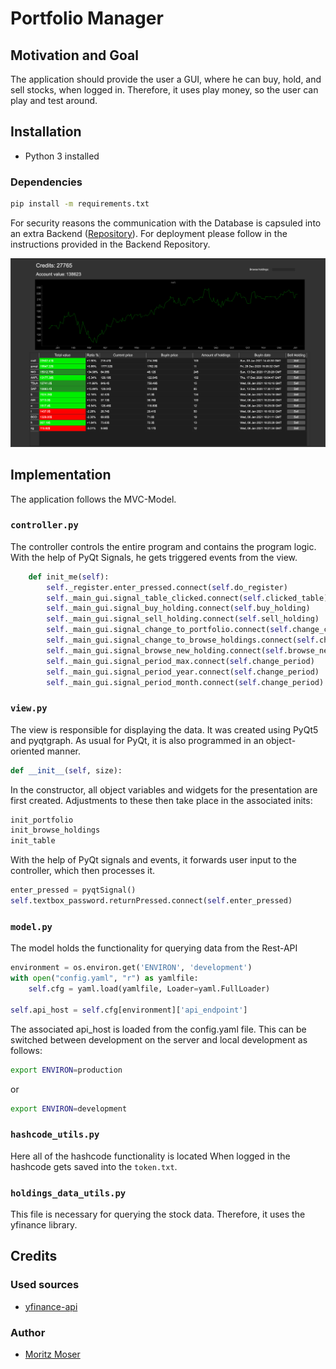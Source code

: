 # Portfolio Manager

## Motivation and Goal

The application should provide the user a GUI, where he can buy, hold, and sell stocks, when logged in.
Therefore, it uses play money, so the user can play and test around.

## Installation

- Python 3 installed

### Dependencies

~~~~bash
pip install -m requirements.txt
~~~~

For security reasons the communication with the Database is capsuled into an extra Backend ([Repository](https://github.com/Pondo18/stock-portfolio-manager-backend)). For deployment please follow in the instructions provided in the Backend Repository.

![Portfolio](./doc/portfolio_page.png)


## Implementation

The application follows the MVC-Model.

### `controller.py`

The controller controls the entire program and contains the program logic.
With the help of PyQt Signals, he gets triggered events from the view.
~~~~Python
    def init_me(self):
        self._register.enter_pressed.connect(self.do_register)
        self._main_gui.signal_table_clicked.connect(self.clicked_table)
        self._main_gui.signal_buy_holding.connect(self.buy_holding)
        self._main_gui.signal_sell_holding.connect(self.sell_holding)
        self._main_gui.signal_change_to_portfolio.connect(self.change_card_to_portfolio)
        self._main_gui.signal_change_to_browse_holdings.connect(self.change_card_to_browse_holdings)
        self._main_gui.signal_browse_new_holding.connect(self.browse_new_holding)
        self._main_gui.signal_period_max.connect(self.change_period)
        self._main_gui.signal_period_year.connect(self.change_period)
        self._main_gui.signal_period_month.connect(self.change_period)
~~~~


### `view.py`

The view is responsible for displaying the data.
It was created using PyQt5 and pyqtgraph.
As usual for PyQt, it is also programmed in an object-oriented manner.
~~~~Python
def __init__(self, size):
~~~~
In the constructor, all object variables and widgets for the presentation are first created.
Adjustments to these then take place in the associated inits:
~~~~Python
init_portfolio
init_browse_holdings
init_table
~~~~
With the help of PyQt signals and events, it forwards user input to the controller, which then processes it.
~~~~Python
enter_pressed = pyqtSignal()
self.textbox_password.returnPressed.connect(self.enter_pressed)
~~~~
### `model.py`

The model holds the functionality for querying data from the Rest-API
~~~~Python
environment = os.environ.get('ENVIRON', 'development')
with open("config.yaml", "r") as yamlfile:
    self.cfg = yaml.load(yamlfile, Loader=yaml.FullLoader)

self.api_host = self.cfg[environment]['api_endpoint']
~~~~
The associated api_host is loaded from the config.yaml file. This can be switched between development on the server and local development as follows:
~~~~Bash
export ENVIRON=production
~~~~
or
~~~~Bash
export ENVIRON=development
~~~~
### `hashcode_utils.py`

Here all of the hashcode functionality is located
When logged in the hashcode gets saved into the `token.txt`.

### `holdings_data_utils.py`

This file is necessary for querying the stock data. Therefore, it uses the yfinance library.


## Credits

### Used sources 

- [yfinance-api](https://pypi.org/project/yfinance/)

### Author 
- [Moritz Moser](https://github.com/Pondo18)
